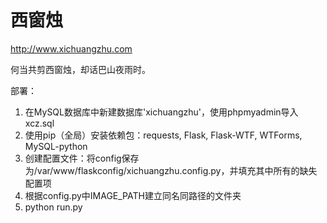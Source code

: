 西窗烛
===

http://www.xichuangzhu.com

何当共剪西窗烛，却话巴山夜雨时。

部署：

1. 在MySQL数据库中新建数据库'xichuangzhu'，使用phpmyadmin导入xcz.sql
2. 使用pip（全局）安装依赖包：requests, Flask, Flask-WTF, WTForms, MySQL-python 
3. 创建配置文件：将config保存为/var/www/flaskconfig/xichuangzhu.config.py，并填充其中所有的缺失配置项
4. 根据config.py中IMAGE_PATH建立同名同路径的文件夹
5. python run.py
